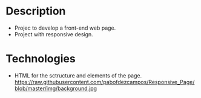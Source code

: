 # Description
- Projec to develop a front-end web page.
- Project with responsive design.

# Technologies
- HTML for the sctructure and elements of the page.
https://raw.githubusercontent.com/pabofdezcampos/Responsive_Page/blob/master/img/background.jpg
